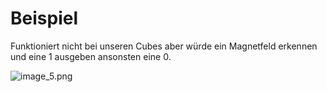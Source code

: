 # Beispiel

Funktioniert nicht bei unseren Cubes aber würde ein Magnetfeld erkennen und eine 1 ausgeben ansonsten eine 0.

![image_5.png](image_5.png)